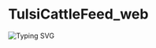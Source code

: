 # TulsiCattleFeed_web





![Typing SVG](https://readme-typing-svg.herokuapp.com/?lines=𝑊𝑒𝑙𝑐𝑜𝑚𝑒+𝑇𝑜+TulsiCattleFeed;𝐴+𝑠𝑖𝑚𝑝𝑙𝑒+Website!;Made+By+HTML+CSS+&+JAVASCRIPT;𝐴+𝐵𝑜𝑡+𝑤𝑖𝑡ℎ+𝑑𝑜𝑢𝑏𝑙𝑒+𝑏𝑢𝑡𝑡𝑜𝑛!)
